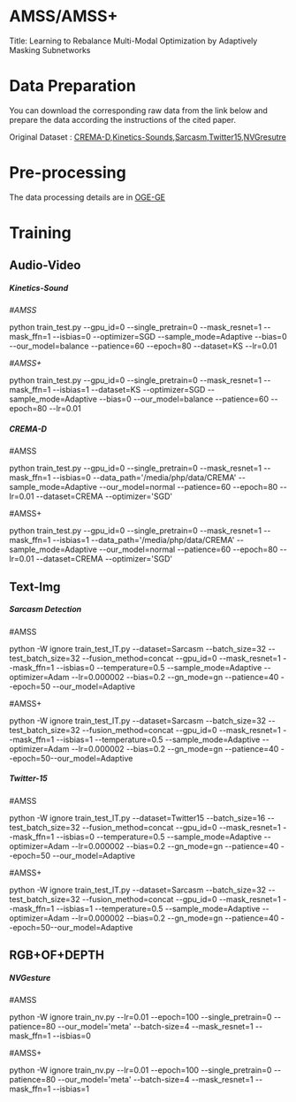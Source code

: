 # AMSS/AMSS+
Title: Learning to Rebalance Multi-Modal Optimization by Adaptively Masking Subnetworks

# Data Preparation

You can download the corresponding raw data from the link below and prepare the data according the instructions of the cited paper.

Original Dataset : [CREMA-D](https://github.com/CheyneyComputerScience/CREMA-D),[Kinetics-Sounds](https://github.com/cvdfoundation/kinetics-dataset),[Sarcasm](https://github.com/feiLinX/Multi-modal-Sarcasm-Detection),[Twitter15](https://github.com/jefferyYu/TomBERT),[NVGresutre](https://research.nvidia.com/publication/2016-06_online-detection-and-classification-dynamic-hand-gestures-recurrent-3d)
# Pre-processing
The data processing details are in [OGE-GE](https://github.com/GeWu-Lab/OGM-GE_CVPR2022/tree/main) 
# Training

## Audio-Video 

##### Kinetics-Sound

*#AMSS*

python train_test.py --gpu_id=0 --single_pretrain=0 --mask_resnet=1 --mask_ffn=1 --isbias=0 --optimizer=SGD --sample_mode=Adaptive --bias=0 --our_model=balance --patience=60 --epoch=80 --dataset=KS --lr=0.01

*#AMSS+*

python train_test.py --gpu_id=0 --single_pretrain=0 --mask_resnet=1 --mask_ffn=1 --isbias=1  --dataset=KS --optimizer=SGD --sample_mode=Adaptive --bias=0 --our_model=balance --patience=60 --epoch=80 --lr=0.01

##### CREMA-D

#AMSS

python train_test.py --gpu_id=0 --single_pretrain=0 --mask_resnet=1 --mask_ffn=1 --isbias=0 --data_path='/media/php/data/CREMA' --sample_mode=Adaptive --our_model=normal --patience=60 --epoch=80 --lr=0.01 --dataset=CREMA --optimizer='SGD'

#AMSS+

python train_test.py --gpu_id=0 --single_pretrain=0 --mask_resnet=1 --mask_ffn=1 --isbias=1 --data_path='/media/php/data/CREMA' --sample_mode=Adaptive --our_model=normal --patience=60 --epoch=80 --lr=0.01 --dataset=CREMA --optimizer='SGD'

## Text-Img

##### Sarcasm Detection

#AMSS

python -W ignore train_test_IT.py --dataset=Sarcasm --batch_size=32 --test_batch_size=32  --fusion_method=concat --gpu_id=0 --mask_resnet=1 --mask_ffn=1 --isbias=0 --temperature=0.5 --sample_mode=Adaptive --optimizer=Adam --lr=0.000002  --bias=0.2 --gn_mode=gn --patience=40 --epoch=50 --our_model=Adaptive

#AMSS+

python -W ignore train_test_IT.py --dataset=Sarcasm --batch_size=32 --test_batch_size=32  --fusion_method=concat --gpu_id=0 --mask_resnet=1 --mask_ffn=1 --isbias=1 --temperature=0.5 --sample_mode=Adaptive --optimizer=Adam --lr=0.000002  --bias=0.2 --gn_mode=gn --patience=40 --epoch=50--our_model=Adaptive

##### Twitter-15

#AMSS

python -W ignore train_test_IT.py --dataset=Twitter15 --batch_size=16 --test_batch_size=32  --fusion_method=concat --gpu_id=0 --mask_resnet=1 --mask_ffn=1 --isbias=0 --temperature=0.5 --sample_mode=Adaptive --optimizer=Adam --lr=0.000002  --bias=0.2 --gn_mode=gn --patience=40 --epoch=50 --our_model=Adaptive

#AMSS+

python -W ignore train_test_IT.py --dataset=Sarcasm --batch_size=32 --test_batch_size=32  --fusion_method=concat --gpu_id=0 --mask_resnet=1 --mask_ffn=1 --isbias=1 --temperature=0.5 --sample_mode=Adaptive --optimizer=Adam --lr=0.000002  --bias=0.2 --gn_mode=gn --patience=40 --epoch=50--our_model=Adaptive

## RGB+OF+DEPTH

##### NVGesture

#AMSS

python -W ignore train_nv.py --lr=0.01 --epoch=100 --single_pretrain=0 --patience=80 --our_model='meta' --batch-size=4 --mask_resnet=1 --mask_ffn=1 --isbias=0

#AMSS+

python -W ignore train_nv.py --lr=0.01 --epoch=100 --single_pretrain=0 --patience=80 --our_model='meta' --batch-size=4 --mask_resnet=1 --mask_ffn=1 --isbias=1

